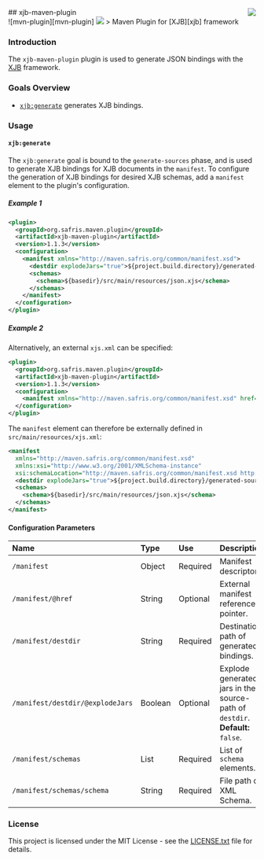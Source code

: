 <img src="https://www.cohesionfirst.org/logo.png" align="right"/>
## xjb-maven-plugin<br>![mvn-plugin][mvn-plugin] <a href="https://www.cohesionfirst.org/"><img src="https://img.shields.io/badge/CohesionFirst%E2%84%A2--blue.svg"></a>
> Maven Plugin for [XJB][xjb] framework

### Introduction

The `xjb-maven-plugin` plugin is used to generate JSON bindings with the [XJB][xjb] framework.

### Goals Overview

* [`xjb:generate`](#xjbgenerate) generates XJB bindings.

### Usage

#### `xjb:generate`

The `xjb:generate` goal is bound to the `generate-sources` phase, and is used to generate XJB bindings for XJB documents in the `manifest`. To configure the generation of XJB bindings for desired XJB schemas, add a `manifest` element to the plugin's configuration.

##### Example 1

```xml
<plugin>
  <groupId>org.safris.maven.plugin</groupId>
  <artifactId>xjb-maven-plugin</artifactId>
  <version>1.1.3</version>
  <configuration>
    <manifest xmlns="http://maven.safris.org/common/manifest.xsd">
      <destdir explodeJars="true">${project.build.directory}/generated-sources/xjb</destdir>
      <schemas>
        <schema>${basedir}/src/main/resources/json.xjs</schema>
      </schemas>
    </manifest>
  </configuration>
</plugin>
```

##### Example 2

Alternatively, an external `xjs.xml` can be specified:

```xml
<plugin>
  <groupId>org.safris.maven.plugin</groupId>
  <artifactId>xjb-maven-plugin</artifactId>
  <version>1.1.3</version>
  <configuration>
    <manifest xmlns="http://maven.safris.org/common/manifest.xsd" href="${basedir}/src/main/resources/xjs.xml"/>
  </configuration>
</plugin>
```

The `manifest` element can therefore be externally defined in `src/main/resources/xjs.xml`:

```xml
<manifest
  xmlns="http://maven.safris.org/common/manifest.xsd"
  xmlns:xsi="http://www.w3.org/2001/XMLSchema-instance"
  xsi:schemaLocation="http://maven.safris.org/common/manifest.xsd http://maven.safris.org/common/manifest.xsd">
  <destdir explodeJars="true">${project.build.directory}/generated-sources/xjb</destdir>
  <schemas>
    <schema>${basedir}/src/main/resources/json.xjs</schema>
  </schemas>
</manifest>
```

#### Configuration Parameters

| Name                             | Type    | Use      | Description                                                                   |
|:---------------------------------|:--------|:---------|:------------------------------------------------------------------------------|
| `/manifest`                      | Object  | Required | Manifest descriptor.                                                          |
| `/manifest/@href`                | String  | Optional | External manifest reference pointer.                                          |
| `/manifest/destdir`              | String  | Required | Destination path of generated bindings.                                       |
| `/manifest/destdir/@explodeJars` | Boolean | Optional | Explode generated jars in the source-path of `destdir`. **Default:** `false`. |
| `/manifest/schemas`              | List    | Required | List of `schema` elements.                                                    |
| `/manifest/schemas/schema`       | String  | Required | File path of XML Schema.                                                      |

### License

This project is licensed under the MIT License - see the [LICENSE.txt](LICENSE.txt) file for details.

[mvn-plugin]: https://img.shields.io/badge/mvn-plugin-lightgrey.svg
[xjb]: https://github.com/SevaSafris/xjb